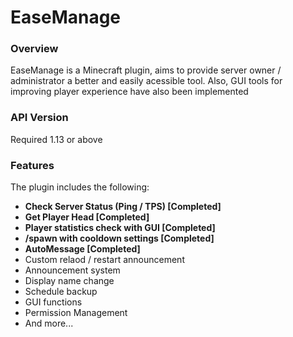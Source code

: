 # EaseManage

### Overview
EaseManage is a Minecraft plugin, aims to provide server owner / administrator a better and easily acessible tool. Also, GUI tools for improving player experience have also been implemented

### API Version
Required 1.13 or above

### Features
The plugin includes the following:
- **Check Server Status (Ping / TPS) [Completed]**
- **Get Player Head [Completed]**
- **Player statistics check with GUI [Completed]**
- **/spawn with cooldown settings [Completed]**
- **AutoMessage [Completed]**
- Custom relaod / restart announcement
- Announcement system
- Display name change
- Schedule backup
- GUI functions
- Permission Management
- And more...
